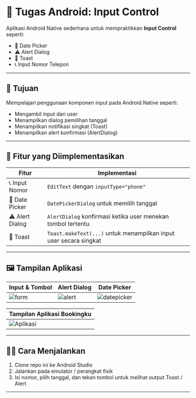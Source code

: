 # 📱 Tugas Android: Input Control

Aplikasi Android Native sederhana untuk mempraktikkan **Input Control** seperti:
- 📅 Date Picker
- ⚠️ Alert Dialog
- 🍞 Toast
- 📞 Input Nomor Telepon

---

## 🎯 Tujuan
Mempelajari penggunaan komponen input pada Android Native seperti:
- Mengambil input dari user
- Menampilkan dialog pemilihan tanggal
- Menampilkan notifikasi singkat (Toast)
- Menampilkan alert konfirmasi (AlertDialog)

---

## 🚀 Fitur yang Diimplementasikan

| Fitur            | Implementasi                                                                 |
|------------------|------------------------------------------------------------------------------|
| 📞 Input Nomor   | `EditText` dengan `inputType="phone"`                                       |
| 📅 Date Picker   | `DatePickerDialog` untuk memilih tanggal                                     |
| ⚠️ Alert Dialog  | `AlertDialog` konfirmasi ketika user menekan tombol tertentu                |
| 🍞 Toast         | `Toast.makeText(...)` untuk menampilkan input user secara singkat            |

---

## 🖼️ Tampilan Aplikasi

| Input & Tombol                        | Alert Dialog                           | Date Picker                         |
|--------------------------------------|----------------------------------------|-------------------------------------|
| ![form](https://github.com/user-attachments/assets/f097a7e2-6069-4ed7-9038-3379dd6e9671)        | ![alert](https://github.com/user-attachments/assets/edf938bf-b7da-426a-b948-382a068a71b9)        | ![datepicker](https://github.com/user-attachments/assets/8d1f9fdb-3f8d-46b6-a0a9-178e5ef6a962) |

| Tampilan Aplikasi Bookingku          |
|--------------------------------------|
| ![Aplikasi](https://github.com/user-attachments/assets/b25ed5d7-7265-406d-abee-abbdf03e091f) |



---

## 🧑‍💻 Cara Menjalankan
1. Clone repo ini ke Android Studio
2. Jalankan pada emulator / perangkat fisik
3. Isi nomor, pilih tanggal, dan tekan tombol untuk melihat output Toast / Alert

---


